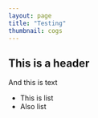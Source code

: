 ```yaml
---
layout: page
title: "Testing"
thumbnail: cogs
---
```

## This is a header
And this is text
- This is list
- Also list
